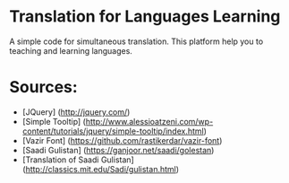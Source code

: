 # Translation for Languages Learning
A simple code for simultaneous translation. This platform help you to teaching and learning languages.

# Sources:
* [JQuery] (http://jquery.com/)
* [Simple Tooltip] (http://www.alessioatzeni.com/wp-content/tutorials/jquery/simple-tooltip/index.html)
* [Vazir Font] (https://github.com/rastikerdar/vazir-font)
* [Saadi Gulistan] (https://ganjoor.net/saadi/golestan)
* [Translation of Saadi Gulistan] (http://classics.mit.edu/Sadi/gulistan.html)
